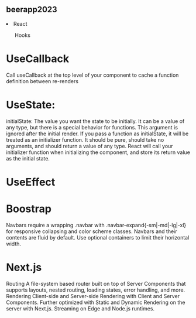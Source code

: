 
## beerapp2023

<li> React</li> 
<ul> Hooks </ul>

# UseCallback 

Call useCallback at the top level of your component to cache a function definition between re-renders

# UseState: 
initialState: The value you want the state to be initially. It can be a value of any type, but there is a special behavior for functions. This argument is ignored after the initial render.
If you pass a function as initialState, it will be treated as an initializer function. It should be pure, should take no arguments, and should return a value of any type. React will call your initializer function when initializing the component, and store its return value as the initial state.

# UseEffect

# Boostrap
Navbars require a wrapping .navbar with .navbar-expand{-sm|-md|-lg|-xl} for responsive collapsing and color scheme classes.
Navbars and their contents are fluid by default. Use optional containers to limit their horizontal width.

# Next.js 

Routing	A file-system based router built on top of Server Components that supports layouts, nested routing, loading states, error handling, and more.
Rendering	Client-side and Server-side Rendering with Client and Server Components. Further optimized with Static and Dynamic Rendering on the server with Next.js. Streaming on Edge and Node.js runtimes.

